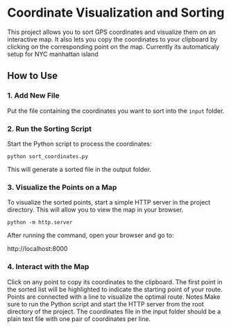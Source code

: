 # Coordinate Visualization and Sorting

This project allows you to sort GPS coordinates and visualize them on an interactive map. It also lets you copy the coordinates to your clipboard by clicking on the corresponding point on the map.
Currently its automaticaly setup for NYC manhattan island

## How to Use

### 1. Add New File

Put the file containing the coordinates you want to sort into the `input` folder.

### 2. Run the Sorting Script

Start the Python script to process the coordinates:

```
python sort_coordinates.py
```

This will generate a sorted file in the output folder.

### 3. Visualize the Points on a Map
To visualize the sorted points, start a simple HTTP server in the project directory. This will allow you to view the map in your browser.

```
python -m http.server
```

After running the command, open your browser and go to:

http://localhost:8000

### 4. Interact with the Map
Click on any point to copy its coordinates to the clipboard.
The first point in the sorted list will be highlighted to indicate the starting point of your route.
Points are connected with a line to visualize the optimal route.
Notes
Make sure to run the Python script and start the HTTP server from the root directory of the project.
The coordinates file in the input folder should be a plain text file with one pair of coordinates per line.
